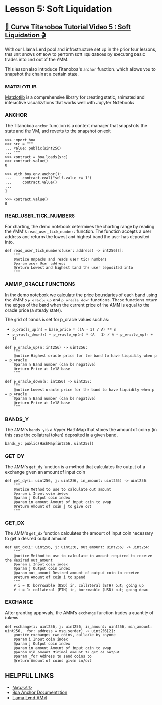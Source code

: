 # Lesson 5: Soft Liquidation 

## [🎥 Curve Titanoboa Tutorial Video 5 : Soft Liquidation 🎬](https://youtu.be/zFuJIcwr6y8)

With our Llama Lend pool and infrastructure set up in the prior four lessons, this unit shows off how to perform soft liquidations by executing basic trades into and out of the AMM.

This lesson also introduce Titanoboa's `anchor` function, which allows you to snapshot the chain at a certain state.


### MATPLOTLIB
[Matplotlib](https://matplotlib.org/) is a comprehensive library for creating static, animated and interactive visualizations that works well with Jupyter Notebooks


### ANCHOR
The Titanoboa `anchor` function is a context manager that snapshots the state and the VM, and reverts to the snapshot on exit

```
>>> import boa
>>> src = """
... value: public(uint256)
... """
>>> contract = boa.loads(src)
>>> contract.value()
0

>>> with boa.env.anchor():
...     contract.eval("self.value += 1")
...     contract.value()
...
1

>>> contract.value()
0
```


### READ_USER_TICK_NUMBERS
For charting, the demo notebook determines the charting range by reading the AMM's `read_user_tick_numbers` function.
The function accepts a user address and returns the lowest and highest band the user has deposited into.

```
def read_user_tick_numbers(user: address) -> int256[2]:
    """
    @notice Unpacks and reads user tick numbers
    @param user User address
    @return Lowest and highest band the user deposited into
    """
```


### AMM P_ORACLE FUNCTIONS
In the demo notebook we calculate the price boundaries of each band using the AMM's `p_oracle_up` and `p_oracle_down` functions.
These functions return the edges of the band when the current price of the AMM is equal to the oracle price (a steady state).

The grid of bands is set for p_oracle values such as:
* `p_oracle_up(n) = base_price * ((A - 1) / A) ** n`
* `p_oracle_down(n) = p_oracle_up(n) * (A - 1) / A = p_oracle_up(n + 1)`


```
def p_oracle_up(n: int256) -> uint256:
    """
    @notice Highest oracle price for the band to have liquidity when p = p_oracle
    @param n Band number (can be negative)
    @return Price at 1e18 base
    """

def p_oracle_down(n: int256) -> uint256:
    """
    @notice Lowest oracle price for the band to have liquidity when p = p_oracle
    @param n Band number (can be negative)
    @return Price at 1e18 base
    """
```


### BANDS_Y
The AMM's `bands_y` is a Vyper HashMap that stores the amount of coin y (in this case the collateral token) deposited in a given band.

```
bands_y: public(HashMap[int256, uint256])
```


### GET_DY
The AMM's `get_dy` function is a method that calculates the output of a exchange given an amount of input coin

```
def get_dy(i: uint256, j: uint256, in_amount: uint256) -> uint256:
    """
    @notice Method to use to calculate out amount
    @param i Input coin index
    @param j Output coin index
    @param in_amount Amount of input coin to swap
    @return Amount of coin j to give out
    """
```


### GET_DX
The AMM's `get_dx` function calculates the amount of input coin necessary to get a desired output amount

```
def get_dx(i: uint256, j: uint256, out_amount: uint256) -> uint256:
    """
    @notice Method to use to calculate in amount required to receive the desired out_amount
    @param i Input coin index
    @param j Output coin index
    @param out_amount Desired amount of output coin to receive
    @return Amount of coin i to spend
    """
    # i = 0: borrowable (USD) in, collateral (ETH) out; going up
    # i = 1: collateral (ETH) in, borrowable (USD) out; going down
```


### EXCHANGE
After granting approvals, the AMM's `exchange` function trades a quantity of tokens

```
def exchange(i: uint256, j: uint256, in_amount: uint256, min_amount: uint256, _for: address = msg.sender) -> uint256[2]:
    @notice Exchanges two coins, callable by anyone
    @param i Input coin index
    @param j Output coin index
    @param in_amount Amount of input coin to swap
    @param min_amount Minimal amount to get as output
    @param _for Address to send coins to
    @return Amount of coins given in/out
```



## HELPFUL LINKS

* [Matplotlib](https://matplotlib.org/)
* [Boa Anchor Documentation](https://titanoboa.readthedocs.io/en/latest/api.html#boa.environment.Env.anchor)
* [Llama Lend AMM](https://github.com/curvefi/curve-stablecoin/blob/master/contracts/AMM.vy)

